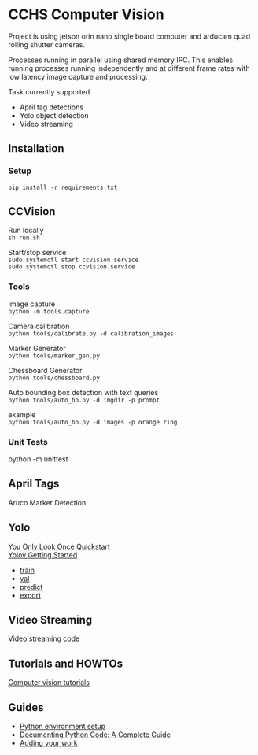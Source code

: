 # CCHS Computer Vision

Project is using jetson orin nano single board computer and arducam quad rolling shutter cameras.  

Processes running in parallel using shared memory IPC. This enables running processes running independently and at different frame rates with low latency image capture and processing.

Task currently supported
- April tag detections
- Yolo object detection
- Video streaming

## Installation
### Setup
```pip install -r requirements.txt```

## CCVision
Run locally  
```sh run.sh```

Start/stop service  
```sudo systemctl start ccvision.service```  
```sudo systemctl stop ccvision.service```

### Tools

Image capture  
```python -m tools.capture```

Camera calibration  
```python tools/calibrate.py -d calibration_images``` 

Marker Generator  
```python tools/marker_gen.py```

Chessboard Generator  
```python tools/chessboard.py```

Auto bounding box detection with text queries  
```python tools/auto_bb.py -d imgdir -p prompt```

example  
```python tools/auto_bb.py -d images -p orange ring```

### Unit Tests
python -m unittest

## April Tags
Aruco Marker Detection

## Yolo
[You Only Look Once Quickstart](https://github.com/ultralytics/ultralytics/blob/main/docs/en/quickstart.md)  
[Yolov Getting Started](https://docs.ultralytics.com/modes/#introduction)  
- [train](https://docs.ultralytics.com/modes/train/)
- [val](https://docs.ultralytics.com/modes/val/)
- [predict](https://docs.ultralytics.com/modes/predict/)
- [export](https://docs.ultralytics.com/modes/export/)

## Video Streaming
[Video streaming code](videostreaming/README.md)

## Tutorials and HOWTOs
[Computer vision tutorials](docs/README.md)

## Guides
- [Python environment setup](docs/pyenv_setup.md)
- [Documenting Python Code: A Complete Guide](https://realpython.com/documenting-python-code/)
- [Adding your work](docs/adding_your_work.md)

